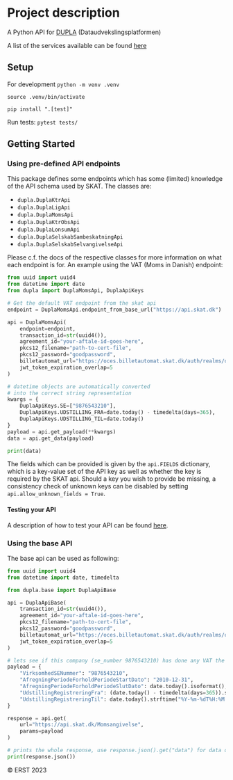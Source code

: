 # Project description
A Python API for [DUPLA](https://dataudveksling.skat.dk/) (Dataudvekslingsplatformen)

A list of the services available can be found [here](https://dataudveksling.skat.dk/#/servicekatalog)

## Setup

For development
`python -m venv .venv`

`source .venv/bin/activate`

`pip install ".[test]"`

Run tests:
`pytest tests/`

## Getting Started

### Using pre-defined API endpoints

This package defines some endpoints which has some (limited) knowledge
of the API schema used by SKAT. The classes are:

* `dupla.DuplaKtrApi`
* `dupla.DuplaLigApi`
* `dupla.DuplaMomsApi`
* `dupla.DuplaKtrObsApi`
* `dupla.DuplaLonsumApi`
* `dupla.DuplaSelskabSambeskatningApi`
* `dupla.DuplaSelskabSelvangivelseApi`

Please c.f. the docs of the respective classes for more information
on what each endpoint is for. An example using the VAT (Moms in Danish) endpoint:

```python
from uuid import uuid4
from datetime import date
from dupla import DuplaMomsApi, DuplaApiKeys

# Get the default VAT endpoint from the skat api
endpoint = DuplaMomsApi.endpoint_from_base_url("https://api.skat.dk")

api = DuplaMomsApi(
    endpoint=endpoint,
    transaction_id=str(uuid4()),
    agreement_id="your-aftale-id-goes-here",
    pkcs12_filename="path-to-cert-file",
    pkcs12_password="goodpassword",
    billetautomat_url="https://oces.billetautomat.skat.dk/auth/realms/oces/certificates/cert",
    jwt_token_expiration_overlap=5
)

# datetime objects are automatically converted
# into the correct string representation
kwargs = {
    DuplaApiKeys.SE=["9876543210"],
    DuplaApiKeys.UDSTILLING_FRA=date.today() - timedelta(days=365),
    DuplaApiKeys.UDSTILLING_TIL=date.today()
}
payload = api.get_payload(**kwargs)
data = api.get_data(payload)

print(data)
```

The fields which can be provided is given by the `api.FIELDS` dictionary,
which is a key-value set of the API key as well as whether the key is required
by the SKAT api. Should a key you wish to provide be missing, a consistency check of
unknown keys can be disabled by setting `api.allow_unknown_fields = True`.

#### Testing your API
A description of how to test your API can be found [here](./scripts/README.md).

### Using the base API

The base api can be used as following:

```python
from uuid import uuid4
from datetime import date, timedelta

from dupla.base import DuplaApiBase

api = DuplaApiBase(
    transaction_id=str(uuid4()),
    agreement_id="your-aftale-id-goes-here",
    pkcs12_filename="path-to-cert-file",
    pkcs12_password="goodpassword",
    billetautomat_url="https://oces.billetautomat.skat.dk/auth/realms/oces/certificates/cert",
    jwt_token_expiration_overlap=5
)

# lets see if this company (se_number 9876543210) has done any VAT the last year
payload = {
    "VirksomhedSENummer": "9876543210",
    "AfregningPeriodeForholdPeriodeStartDato": "2010-12-31",
    "AfregningPeriodeForholdPeriodeSlutDato": date.today().isoformat(),
    "UdstillingRegistreringFra": (date.today() - timedelta(days=365)).strftime("%Y-%m-%dT%H:%M:%SZ"),
    "UdstillingRegistreringTil": date.today().strftime("%Y-%m-%dT%H:%M:%SZ"),
}

response = api.get(
    url="https://api.skat.dk/Momsangivelse",
    params=payload
)

# prints the whole response, use response.json().get("data") for data only
print(response.json())
```

© ERST 2023
